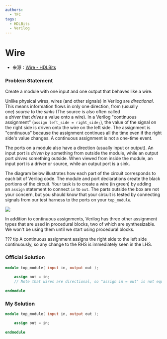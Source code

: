 ```yaml
---
authors:
  - TFC
tags:
  - HDLBits
  - Verilog
---
```

# Wire
- 来源：[Wire - HDLBits](https://hdlbits.01xz.net/wiki/Wire)

### Problem Statement
Create a module with one input and one output that behaves like a wire.

Unlike physical wires, wires (and other signals) in Verilog are _directional_. This means information flows in only one direction, from (usually one) _source_ to the _sinks_ (The source is also often called a _driver_ that _drives_ a value onto a wire). In a Verilog "continuous assignment" (`assign left_side = right_side;`), the value of the signal on the right side is driven onto the wire on the left side. The assignment is "continuous" because the assignment continues all the time even if the right side's value changes. A continuous assignment is not a one-time event.

The ports on a module also have a direction (usually input or output). An input port is _driven by_ something from outside the module, while an output port _drives_ something outside. When viewed from inside the module, an input port is a driver or source, while an output port is a sink.

The diagram below illustrates how each part of the circuit corresponds to each bit of Verilog code. The module and port declarations create the black portions of the circuit. Your task is to create a wire (in green) by adding an `assign` statement to connect `in` to `out`. The parts outside the box are not your concern, but you should know that your circuit is tested by connecting signals from our test harness to the ports on your `top_module`.

  

[![](https://hdlbits.01xz.net/mw/images/7/77/Wire.png)](https://hdlbits.01xz.net/wiki/File:Wire.png)

  
In addition to continuous assignments, Verilog has three other assignment types that are used in procedural blocks, two of which are synthesizable. We won't be using them until we start using procedural blocks.

??? tip
	A continuous assignment assigns the right side to the left side continuously, so any change to the RHS is immediately seen in the LHS.

### Official Solution
```Verilog
module top_module( input in, output out );
	
	assign out = in;
	// Note that wires are directional, so "assign in = out" is not equivalent.
	
endmodule
```

### My Solution
```Verilog
module top_module( input in, output out );

    assign out = in;
    
endmodule
```